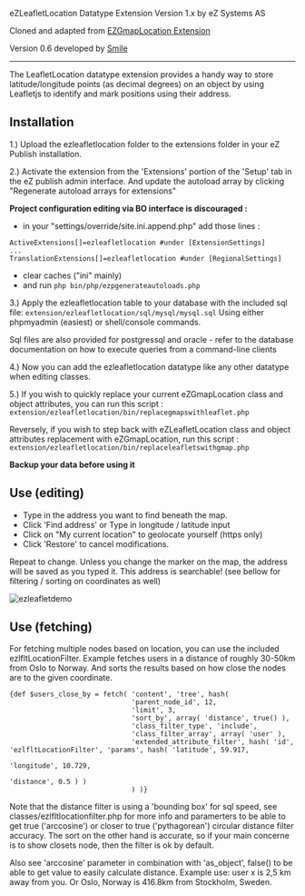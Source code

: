 
eZLeafletLocation Datatype Extension
Version 1.x by eZ Systems AS

Cloned and adapted from [EZGmapLocation Extension](https://github.com/ezsystems/ezgmaplocation-ls-extension)


Version 0.6 developed by [Smile](https://smile.eu)

------------------------------------------------------------------

The LeafletLocation datatype extension provides a handy way to store
latitude/longitude points (as decimal degrees) on an object by using
Leafletjs to identify and mark positions using their address.


Installation
---------------

1.) Upload the ezleafletlocation folder to the extensions folder in your
eZ Publish installation.

2.) Activate the extension from the 'Extensions' portion of the
'Setup' tab in the eZ publish admin interface.
And update the autoload array by clicking "Regenerate autoload arrays for extensions"

**Project configuration editing via BO interface is discouraged :**
- in your "settings/override/site.ini.append.php" add those lines :
```
ActiveExtensions[]=ezleafletlocation #under [ExtensionSettings]
...
TranslationExtensions[]=ezleafletlocation #under [RegionalSettings]
```
- clear caches ("ini" mainly)
- and run ```php bin/php/ezpgenerateautoloads.php```


3.) Apply the ezleafletlocation table to your database with the included sql file:
```extension/ezleafletlocation/sql/mysql/mysql.sql```
Using either phpmyadmin (easiest) or shell/console commands.

Sql files are also provided for postgressql and oracle - refer to the
database documentation on how to execute queries from a command-line clients

4.) Now you can add the ezleafletlocation datatype like any other datatype when editing classes.

5.) If you wish to quickly replace your current eZGmapLocation class and object attributes, you can run this script :
``` extension/ezleafletlocation/bin/replacegmapswithleaflet.php ```

Reversely, if you wish to step back with eZLeafletLocation class and object attributes replacement with eZGmapLocation, run this script :
``` extension/ezleafletlocation/bin/replaceleafletswithgmap.php ```

**Backup your data before using it**

Use (editing)
---------------
- Type in the address you want to find beneath the map.
- Click 'Find address'
or
Type in longitude / latitude input
- Click on "My current location" to geolocate yourself (https only)
- Click 'Restore' to cancel modifications.

Repeat to change.
Unless you change the marker on the map, the address will be saved as you typed it.
This address is searchable! (see bellow for filtering / sorting on coordinates as well)

![ezleafletdemo](https://j.gifs.com/nrWv35.gif)


Use (fetching)
---------------

For fetching multiple nodes based on location, you can use the included ezlfltLocationFilter.
Example fetches users in a distance of roughly 30-50km from Oslo to Norway. And sorts the
results based on how close the nodes are to the given coordinate.

```smarty
{def $users_close_by = fetch( 'content', 'tree', hash(
                              'parent_node_id', 12,
                              'limit', 3,
                              'sort_by', array( 'distance', true() ),
                              'class_filter_type', 'include',
                              'class_filter_array', array( 'user' ),
                              'extended_attribute_filter', hash( 'id', 'ezlfltLocationFilter', 'params', hash( 'latitude', 59.917,
                                                                                                              'longitude', 10.729,
                                                                                                              'distance', 0.5 ) )
                              ) )}
```

 Note that the distance filter is using a 'bounding box' for sql speed, see classes/ezlfltlocationfilter.php for more info
 and paramerters to be able to get true ('arccosine') or closer to true ('pythagorean') circular distance filter accuracy.
 The sort on the other hand is accurate, so if your main concerne is to show closets node, then the filter is ok by default.
 
 Also see 'arccosine' parameter in combination with 'as_object', false() to be able to get value to easily calculate distance.
 Example use: user x is 2,5 km away from you. Or Oslo, Norway is 416.8km from Stockholm, Sweden.

